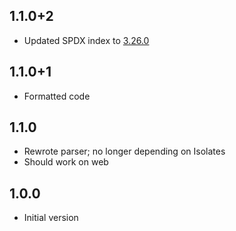 ## 1.1.0+2

- Updated SPDX index to [3.26.0](https://github.com/spdx/license-list-XML/releases/tag/v3.26.0)

## 1.1.0+1

- Formatted code

## 1.1.0

- Rewrote parser; no longer depending on Isolates
- Should work on web

## 1.0.0

- Initial version
